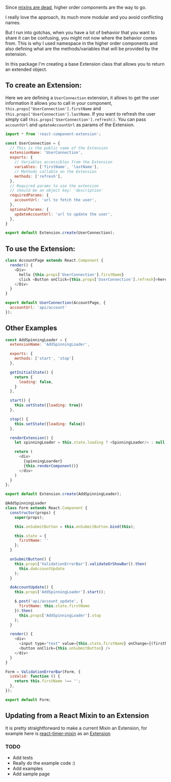 Since [mixins are dead](https://medium.com/@dan_abramov/mixins-are-dead-long-live-higher-order-components-94a0d2f9e750#.jqp1e0of3), higher order components are the way to go.

I really love the approach, its much more modular and you avoid conflicting names.

But I run into gotchas, when you have a lot of behavior that you want to share it can be confusing, you might not now where the behavior comes from.
This is why I used namespace in the higher order components and also defining what are the methods/variables that will be provided by the extension.

In this package I'm creating a base Extension class that allows you to return an extended object.

## To create an Extension:

Here we are defining a `UserConnection` extension, it allows to get the user information it allows you to call in your component, `this.props['UserConnection'].firstName` and `this.props['UserConnection'].lastName`.
If you want to refresh the user simply call `this.props['UserConnection'].refresh()`.
You can pass `accountUrl` and `updateAccountUrl` as params of the Extension.

```javascript
import * from 'react-component-extension';

const UserConnection = {
  // This is the public name of the Extension
  extensionName: 'UserConnection',
  exports: {
    // Variables accessibles from the Extension
    variables: ['firstName', 'lastName'],
    // Methods callable on the Extension
    methods: ['refresh'],
  },
  // Required params to use the extension
  // should be an object key: 'description'
  requiredParams: {
    accountUrl: 'url to fetch the user',
  },
  optionalParams: {
    updateAccountUrl: 'url to update the user',
  },
}

export default Extension.create(UserConnection);
```

## To use the Extension:

```javascript
class AccountPage extends React.Component {
  render() {
    <Div>
      hello {this.props['UserConnection'].firstName}
      click <Button onClick={this.props['UserConnection'].refresh}>here</Button> to refresh
    </Div>
  }
}

export default UserConnection(AccountPage, {
  accountUrl: 'api/account'
});
```


## Other Examples

```javascript
const AddSpinningLoader = {
  extensionName: 'AddSpinningLoader',

  exports: {
    methods: ['start', 'stop']
  },

  getInitialState() {
    return {
      loading: false,
    }
  },

  start() {
    this.setState({loading: true})
  },

  stop() {
    this.setState({loading: false})
  },

  renderExtension() {
    let spinningLoader = this.state.loading ? <SpinningLoader/> : null;

    return (
      <div>
        {spinningLoarder}
        {this.renderComponent()}
      </div>
    )
  }  
};

export default Extension.create(AddSpinningLoader);
```

```javascript
@AddSpinningLoader
class Form extends React.Component {
  constructor(props) {
    super(props);

    this.onSubmitButton = this.onSubmitButton.bind(this);

    this.state = {
      firstName: ''
    };
  }

  onSubmitButton() {
    this.props['ValidationErrorBar'].validateOrShowBar().then(
      this.doAccountUpdate
    );
  }

  doAccountUpdate() {
    this.props['AddSpinningLoader'].start();

    $.post('api/account_update', {
      firstName: this.state.firstName
    }).then(
      this.props['AddSpinningLoader'].stop
    );
  }

  render() {
    <div>
      <input type="text" value={this.state.firstName} onChange={(firstName) => this.setState({firstName})} />;
      <button onClick={this.onSubmitButton} />
    </div>
  }
}

Form = ValidationErrorBar(Form, {
  isValid: function () {
    return this.firstName !== '';
  },
});

export default Form;
```

## Updating from a React Mixin to an Extension

It is pretty straightforward to make a current Mixin an Extension, for example
here is [react-timer-mixin](https://github.com/reactjs/react-timer-mixin) as an [Extension](./examples/extensions/TimerExtension.js)

### TODO

* Add tests
* Really do the example code :)
* Add examples
* Add sample page
